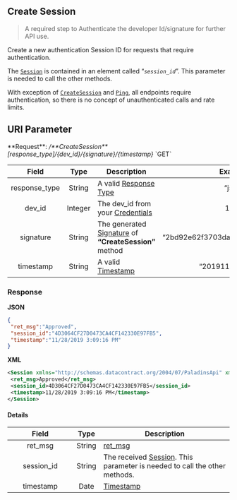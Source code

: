 
## Create Session
>A required step to Authenticate the developer Id/signature for further API use.

Create a new authentication Session ID for requests that require authentication.

The [``Session``](./../README.md#session-authentication) is contained in an element called “<i>``session_id``</i>”. This parameter is needed to call the other methods.

With exception of [``CreateSession``](#create-session) and [``Ping``](./../ping#ping), all endpoints require authentication, so there is no concept of unauthenticated calls and rate limits.

<h2>URI Parameter</h2>
**Request**: <i>/**CreateSession**[response_type]/{dev_id}/{signature}/{timestamp}</i> `GET` 
<table>
  <thead>
    <tr>
      <th style="width: 30%">Field</th>
      <th style="width: 10%">Type</th>
      <th style="width: 70%">Description</th>
      <th style="width: 30%">Example</th>
    </tr>
  </thead>
  <tbody>
    <tr>
      <td align='center'>response_type</td>
      <td align='center'>String</td>
      <td>A valid <a href="./../api-parameter-details.md#response-type" title="Response Type">Response Type</a></td>
      <td align='center'>“json”</td>
    </tr>
    <tr>
      <td align='center'>dev_id</td>
      <td align='center'>Integer</td>
      <td>The dev_id from your <a href="./../api-parameter-details.md#credentials" title="Credentials">Credentials</a></td>
      <td align='center'>1004</td>
    </tr>
    <tr>
      <td align='center'>signature</td>
      <td align='center'>String</td>
      <td>The generated <a href="./../api-parameter-details.md#signature" title="Signature">Signature</a> of <b>“CreateSession”</b> method</td>
      <td align='center'>“2bd92e62f3703da55f8b117f8a6228bd”</td>
    </tr>
    <tr>
      <td align='center'>timestamp</td>
      <td align='center'>String</td>
      <td>A valid <a href="./../api-parameter-details.md#timestamp" title="Timestamp">Timestamp</a></td>
      <td align='center'>“20191128030916”</td>
    </tr>
  </tbody>
</table>

<!--https://apidocjs.com/
  https://github.com/viniciuschiele/flask-apidoc/blob/master/flask_apidoc/apidoc.py
<table>
	<tr>
		<th>URI Parameter</th>
		<th>Description</th>
		<th>Example</th>
	</tr>
	<tr>
		<td>response_type</td>
		<td>A valid <a href="./../api-parameter-details.md#response-type" title="Response Type">Response Type</a></td>
		<td>“json”</td>
	</tr>
	<tr>
		<td>dev_id</td>
		<td>The dev_id from your <a href="./../api-parameter-details.md#credentials" title="Credentials">Credentials</a></td>
		<td>“1004”</td>
	</tr>
	<tr>
		<td>signature</td>
		<td>The generated <a href="./../api-parameter-details.md#signature" title="Signature">Signature</a> of <b>“CreateSession”</b> method</td>
		<td>“2bd92e62f3703da55f8b117f8a6228bd”</td>
	</tr>
	<tr>
		<td>timestamp</td>
		<td>A valid <a href="./../api-parameter-details.md#timestamp" title="Timestamp">Timestamp</a></td>
		<td>“20191128030916”</td>
	</tr>
</table>
-->

### Response

**JSON**
```json
{
 "ret_msg":"Approved",
 "session_id":"4D3064CF27D0473CA4CF142330E97FB5",
 "timestamp":"11/28/2019 3:09:16 PM"
}
```

**XML**
```XML
<Session xmlns="http://schemas.datacontract.org/2004/07/PaladinsApi" xmlns:i="http://www.w3.org/2001/XMLSchema-instance">
 <ret_msg>Approved</ret_msg>
 <session_id>4D3064CF27D0473CA4CF142330E97FB5</session_id>
 <timestamp>11/28/2019 3:09:16 PM</timestamp>
</Session>
```

#### Details
<table>
  <thead>
    <tr>
      <th style="width: 30%">Field</th>
      <th style="width: 10%">Type</th>
      <th style="width: 70%">Description</th>
    </tr>
  </thead>
  <tbody>
    <tr>
      <td align='center' class="code">ret_msg</td>
      <td align='center'>String</td>
      <td><a href="./../README.md#ret-msg-approved" title="ret_msg">ret_msg</a></td>
    </tr>
    <tr>
      <td align='center'>session_id</td>
      <td align='center'>String</td>
      <td>The received <a href="./../README.md#session-authentication" title="Session">Session</a>. This parameter is needed to call the other methods.</td>
    </tr>
    <tr>
      <td align='center'>timestamp</td>
      <td align='center'>Date</td>
      <td><a href="./../api-parameter-details.md#timestamp" title="Timestamp">Timestamp</a></td>
    </tr>
  </tbody>
</table>
